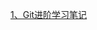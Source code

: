 [1、Git进阶学习笔记](https://githubfast.com/antidote-for-world/Tasks/blob/701dccc2d733d9d48219e637601cfe767831d6cf/%E9%98%B6%E6%AE%B52%E7%AC%94%E8%AE%B0/Git%20%E8%BF%9B%E9%98%B6%E5%AD%A6%E4%B9%A0%E7%AC%94%E8%AE%B0.md)
